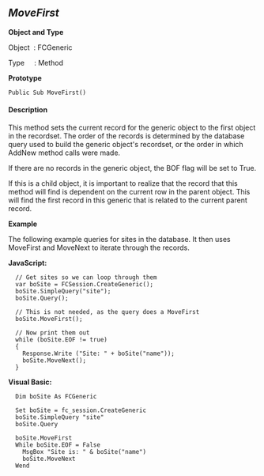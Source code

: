 _MoveFirst_
-----------

**Object and Type**

Object  : FCGeneric

Type     : Method

**Prototype**

```
Public Sub MoveFirst()
```

#### Description

This method sets the current record for the generic object to the first object in the recordset. The order of the records is determined by the database query used to build the generic object's recordset, or the order in which AddNew method calls were made.

If there are no records in the generic object, the BOF flag will be set to True.

If this is a child object, it is important to realize that the record that this method will find is dependent on the current row in the parent object. This will find the first record in this generic that is related to the current parent record.

**Example**

The following example queries for sites in the database. It then uses MoveFirst and MoveNext to iterate through the records.

**JavaScript:**
```
  // Get sites so we can loop through them
  var boSite = FCSession.CreateGeneric();
  boSite.SimpleQuery("site");
  boSite.Query();

  // This is not needed, as the query does a MoveFirst
  boSite.MoveFirst();

  // Now print them out
  while (boSite.EOF != true)
  {
    Response.Write ("Site: " + boSite("name"));  
    boSite.MoveNext();
  }

```

**Visual Basic:**
```
  Dim boSite As FCGeneric

  Set boSite = fc_session.CreateGeneric
  boSite.SimpleQuery "site"
  boSite.Query

  boSite.MoveFirst
  While boSite.EOF = False
    MsgBox "Site is: " & boSite("name")
    boSite.MoveNext
  Wend
```